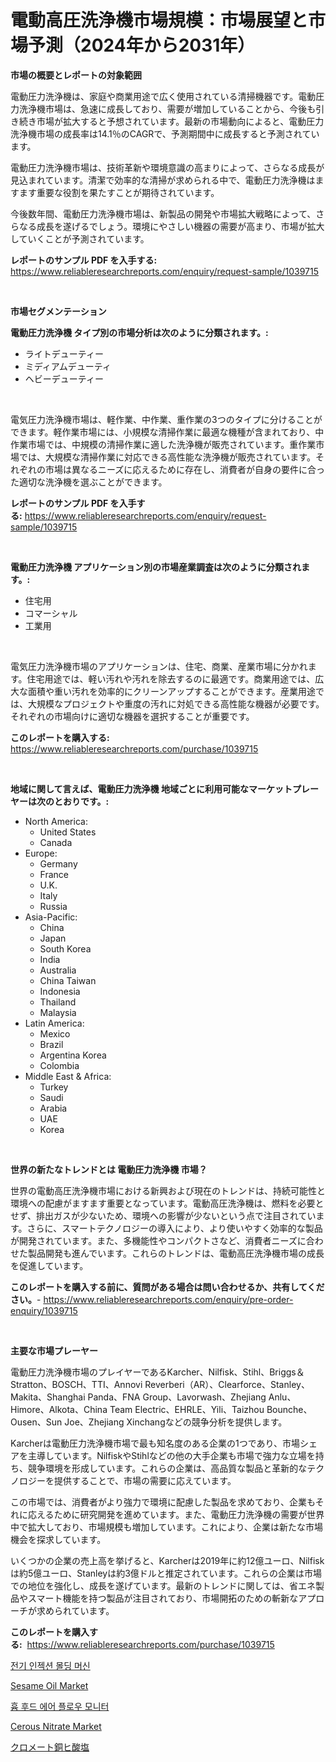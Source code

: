 <p><h1>電動高圧洗浄機市場規模：市場展望と市場予測（2024年から2031年）</h1></p><p><strong>市場の概要とレポートの対象範囲</strong></p>
<p><p>電動圧力洗浄機は、家庭や商業用途で広く使用されている清掃機器です。電動圧力洗浄機市場は、急速に成長しており、需要が増加していることから、今後も引き続き市場が拡大すると予想されています。最新の市場動向によると、電動圧力洗浄機市場の成長率は14.1％のCAGRで、予測期間中に成長すると予測されています。</p><p>電動圧力洗浄機市場は、技術革新や環境意識の高まりによって、さらなる成長が見込まれています。清潔で効率的な清掃が求められる中で、電動圧力洗浄機はますます重要な役割を果たすことが期待されています。</p><p>今後数年間、電動圧力洗浄機市場は、新製品の開発や市場拡大戦略によって、さらなる成長を遂げるでしょう。環境にやさしい機器の需要が高まり、市場が拡大していくことが予測されています。</p></p>
<p><strong>レポートのサンプル PDF を入手する:</strong> <a href="https://www.reliableresearchreports.com/enquiry/request-sample/1039715">https://www.reliableresearchreports.com/enquiry/request-sample/1039715</a></p>
<p>&nbsp;</p>
<p><strong>市場セグメンテーション</strong></p>
<p><strong>電動圧力洗浄機 タイプ別の市場分析は次のように分類されます。:</strong></p>
<p><ul><li>ライトデューティー</li><li>ミディアムデューティ</li><li>ヘビーデューティー</li></ul></p>
<p>&nbsp;</p>
<p><p>電気圧力洗浄機市場は、軽作業、中作業、重作業の3つのタイプに分けることができます。軽作業市場には、小規模な清掃作業に最適な機種が含まれており、中作業市場では、中規模の清掃作業に適した洗浄機が販売されています。重作業市場では、大規模な清掃作業に対応できる高性能な洗浄機が販売されています。それぞれの市場は異なるニーズに応えるために存在し、消費者が自身の要件に合った適切な洗浄機を選ぶことができます。</p></p>
<p><strong>レポートのサンプル PDF を入手する:</strong>&nbsp;<a href="https://www.reliableresearchreports.com/enquiry/request-sample/1039715">https://www.reliableresearchreports.com/enquiry/request-sample/1039715</a></p>
<p>&nbsp;</p>
<p><strong> 電動圧力洗浄機 アプリケーション別の市場産業調査は次のように分類されます。:</strong></p>
<p><ul><li>住宅用</li><li>コマーシャル</li><li>工業用</li></ul></p>
<p>&nbsp;</p>
<p><p>電気圧力洗浄機市場のアプリケーションは、住宅、商業、産業市場に分かれます。住宅用途では、軽い汚れや汚れを除去するのに最適です。商業用途では、広大な面積や重い汚れを効率的にクリーンアップすることができます。産業用途では、大規模なプロジェクトや重度の汚れに対処できる高性能な機器が必要です。それぞれの市場向けに適切な機器を選択することが重要です。</p></p>
<p><strong>このレポートを購入する:</strong>&nbsp; <a href="https://www.reliableresearchreports.com/purchase/1039715">https://www.reliableresearchreports.com/purchase/1039715</a></p>
<p>&nbsp;</p>
<p><strong>地域に関して言えば、電動圧力洗浄機 地域ごとに利用可能なマーケットプレーヤーは次のとおりです。:</strong></p>
<p><ul>
    <li>
        North America:
        <ul>
            <li>United States</li>
            <li>Canada</li>
        </ul>
    </li>
    <li>
        Europe:
        <ul>
            <li>Germany</li>
            <li>France</li>
            <li>U.K.</li>
            <li>Italy</li>
            <li>Russia</li>
        </ul>
    </li>
    <li>
        Asia-Pacific:
        <ul>
            <li>China</li>
            <li>Japan</li>
            <li>South Korea</li>
            <li>India</li>
            <li>Australia</li>
            <li>China Taiwan</li>
            <li>Indonesia</li>
            <li>Thailand</li>
            <li>Malaysia</li>
        </ul>
    </li>
    <li>
        Latin America:
        <ul>
            <li>Mexico</li>
            <li>Brazil</li>
            <li>Argentina Korea</li>
            <li>Colombia</li>
        </ul>
    </li>
    <li>
        Middle East & Africa:
        <ul>
            <li>Turkey</li>
            <li>Saudi</li>
            <li>Arabia</li>
            <li>UAE</li>
            <li>Korea</li>
        </ul>
    </li>
    </ul></p>
<p>&nbsp;</p>
<p><strong>世界の新たなトレンドとは 電動圧力洗浄機 市場？</strong></p>
<p><p>世界の電動高圧洗浄機市場における新興および現在のトレンドは、持続可能性と環境への配慮がますます重要となっています。電動高圧洗浄機は、燃料を必要とせず、排出ガスが少ないため、環境への影響が少ないという点で注目されています。さらに、スマートテクノロジーの導入により、より使いやすく効率的な製品が開発されています。また、多機能性やコンパクトさなど、消費者ニーズに合わせた製品開発も進んでいます。これらのトレンドは、電動高圧洗浄機市場の成長を促進しています。</p></p>
<p><strong>このレポートを購入する前に、質問がある場合は問い合わせるか、共有してください。</strong>- <a href="https://www.reliableresearchreports.com/enquiry/pre-order-enquiry/1039715">https://www.reliableresearchreports.com/enquiry/pre-order-enquiry/1039715</a></p>
<p>&nbsp;</p>
<p><strong>主要な市場プレーヤー</strong></p>
<p><p>電動圧力洗浄機市場のプレイヤーであるKarcher、Nilfisk、Stihl、Briggs＆Stratton、BOSCH、TTI、Annovi Reverberi（AR）、Clearforce、Stanley、Makita、Shanghai Panda、FNA Group、Lavorwash、Zhejiang Anlu、Himore、Alkota、China Team Electric、EHRLE、Yili、Taizhou Bounche、Ousen、Sun Joe、Zhejiang Xinchangなどの競争分析を提供します。</p><p>Karcherは電動圧力洗浄機市場で最も知名度のある企業の1つであり、市場シェアを主導しています。NilfiskやStihlなどの他の大手企業も市場で強力な立場を持ち、競争環境を形成しています。これらの企業は、高品質な製品と革新的なテクノロジーを提供することで、市場の需要に応えています。</p><p>この市場では、消費者がより強力で環境に配慮した製品を求めており、企業もそれに応えるために研究開発を進めています。また、電動圧力洗浄機の需要が世界中で拡大しており、市場規模も増加しています。これにより、企業は新たな市場機会を探求しています。</p><p>いくつかの企業の売上高を挙げると、Karcherは2019年に約12億ユーロ、Nilfiskは約5億ユーロ、Stanleyは約3億ドルと推定されています。これらの企業は市場での地位を強化し、成長を遂げています。最新のトレンドに関しては、省エネ製品やスマート機能を持つ製品が注目されており、市場開拓のための斬新なアプローチが求められています。</p></p>
<p><strong>このレポートを購入する:</strong>&nbsp;&nbsp;<a href="https://www.reliableresearchreports.com/purchase/1039715">https://www.reliableresearchreports.com/purchase/1039715</a></p>
<p><p><a href="https://github.com/vsap75a286l/Market-Research-Report-List-1/blob/main/3918503189711.md">전기 인젝션 몰딩 머신</a></p><p><a href="https://github.com/lylyparadise/Market-Research-Report-List-2/blob/main/sesame-oil-market.md">Sesame Oil Market</a></p><p><a href="https://medium.com/@cute_priencsss/%ED%93%A8%EB%A9%94-%ED%88%AC%EC%8B%AC-%EA%B3%B5%EA%B8%B0-%EC%9C%A0%EB%9F%89-%EB%AA%A8%EB%8B%88%ED%84%B0-%EC%8B%9C%EC%9E%A5-%EB%8F%99%ED%96%A5-%EB%B0%8F-%EC%8B%9C%EC%9E%A5-%EB%B6%84%EC%84%9D%EC%9D%80-2024-2031%EB%85%84%EA%B9%8C%EC%A7%80-%EC%98%88%EC%B8%A1%EB%90%A9%EB%8B%88%EB%8B%A4-4bb8fc0d1afc">흄 후드 에어 플로우 모니터</a></p><p><a href="https://fearless-okapi-6c8.notion.site/Cerous-Nitrate-Market-Size-Share-Trends-Analysis-Report-By-Material-By-Type-By-End-user-By-Reg-04da2f764c4c42768911cd3760a82a6b">Cerous Nitrate Market</a></p><p><a href="https://github.com/ppmazlotr77499/Market-Research-Report-List-1/blob/main/6848002189835.md">クロメート銅ヒ酸塩</a></p></p>